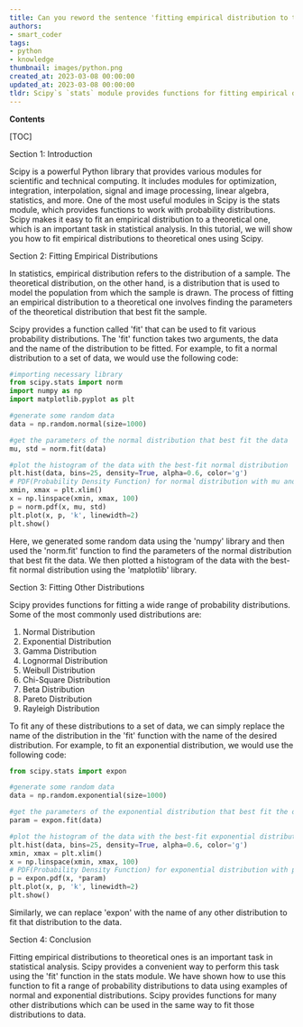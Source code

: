 ```yaml
---
title: Can you reword the sentence 'fitting empirical distribution to theoretical ones with scipy (python)?' for me?
authors:
- smart_coder
tags:
- python
- knowledge
thumbnail: images/python.png
created_at: 2023-03-08 00:00:00
updated_at: 2023-03-08 00:00:00
tldr: Scipy`s `stats` module provides functions for fitting empirical distributions to theoretical distributions using maximum likelihood estimation.
---
```


**Contents**

[TOC]

Section 1: Introduction

Scipy is a powerful Python library that provides various modules for scientific and technical computing. It includes modules for optimization, integration, interpolation, signal and image processing, linear algebra, statistics, and more. One of the most useful modules in Scipy is the stats module, which provides functions to work with probability distributions. Scipy makes it easy to fit an empirical distribution to a theoretical one, which is an important task in statistical analysis. In this tutorial, we will show you how to fit empirical distributions to theoretical ones using Scipy.

Section 2: Fitting Empirical Distributions

In statistics, empirical distribution refers to the distribution of a sample. The theoretical distribution, on the other hand, is a distribution that is used to model the population from which the sample is drawn. The process of fitting an empirical distribution to a theoretical one involves finding the parameters of the theoretical distribution that best fit the sample.

Scipy provides a function called 'fit' that can be used to fit various probability distributions. The 'fit' function takes two arguments, the data and the name of the distribution to be fitted. For example, to fit a normal distribution to a set of data, we would use the following code:

```python
#importing necessary library
from scipy.stats import norm
import numpy as np
import matplotlib.pyplot as plt

#generate some random data
data = np.random.normal(size=1000)

#get the parameters of the normal distribution that best fit the data
mu, std = norm.fit(data)

#plot the histogram of the data with the best-fit normal distribution
plt.hist(data, bins=25, density=True, alpha=0.6, color='g')
# PDF(Probability Density Function) for normal distribution with mu and std
xmin, xmax = plt.xlim()
x = np.linspace(xmin, xmax, 100)
p = norm.pdf(x, mu, std)
plt.plot(x, p, 'k', linewidth=2)
plt.show()
```

Here, we generated some random data using the 'numpy' library and then used the 'norm.fit' function to find the parameters of the normal distribution that best fit the data. We then plotted a histogram of the data with the best-fit normal distribution using the 'matplotlib' library.

Section 3: Fitting Other Distributions

Scipy provides functions for fitting a wide range of probability distributions. Some of the most commonly used distributions are:

1. Normal Distribution
2. Exponential Distribution
3. Gamma Distribution
4. Lognormal Distribution
5. Weibull Distribution
6. Chi-Square Distribution
7. Beta Distribution
8. Pareto Distribution
9. Rayleigh Distribution

To fit any of these distributions to a set of data, we can simply replace the name of the distribution in the 'fit' function with the name of the desired distribution. For example, to fit an exponential distribution, we would use the following code:

```python
from scipy.stats import expon

#generate some random data
data = np.random.exponential(size=1000)

#get the parameters of the exponential distribution that best fit the data
param = expon.fit(data)

#plot the histogram of the data with the best-fit exponential distribution
plt.hist(data, bins=25, density=True, alpha=0.6, color='g')
xmin, xmax = plt.xlim()
x = np.linspace(xmin, xmax, 100)
# PDF(Probability Density Function) for exponential distribution with parameter (lambda)
p = expon.pdf(x, *param)
plt.plot(x, p, 'k', linewidth=2)
plt.show()
```

Similarly, we can replace 'expon' with the name of any other distribution to fit that distribution to the data.

Section 4: Conclusion

Fitting empirical distributions to theoretical ones is an important task in statistical analysis. Scipy provides a convenient way to perform this task using the 'fit' function in the stats module. We have shown how to use this function to fit a range of probability distributions to data using examples of normal and exponential distributions. Scipy provides functions for many other distributions which can be used in the same way to fit those distributions to data.
